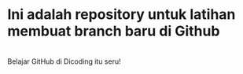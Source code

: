 # Ini adalah repository untuk latihan membuat branch baru di Github
<br>
Belajar GitHub di Dicoding itu seru!